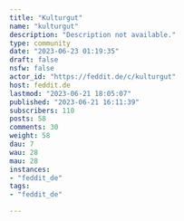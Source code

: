 ```yaml
---
title: "Kulturgut" 
name: "kulturgut"
description: "Description not available."
type: community
date: "2023-06-23 01:19:35"
draft: false
nsfw: false
actor_id: "https://feddit.de/c/kulturgut"
host: feddit.de
lastmod: "2023-06-21 18:05:07"
published: "2023-06-21 16:11:39"
subscribers: 110
posts: 58
comments: 30
weight: 58
dau: 7
wau: 28
mau: 28
instances:
- "feddit_de"
tags: 
- "feddit_de"

---
```

